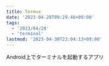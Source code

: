 ```yaml
---
title: Termux
date: '2023-04-28T09:29:46+09:00'
tags:
  - '2023/04/28'
  - 'terminal'
lastmod: '2023-04-30T23:04:13+09:00'
---
```


Android上でターミナルを起動するアプリ
